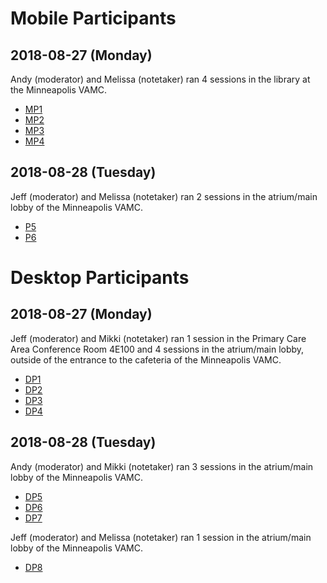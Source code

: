 # Mobile Participants

## 2018-08-27 (Monday)

Andy (moderator) and Melissa (notetaker) ran 4 sessions in the library at the Minneapolis VAMC.

- [MP1](https://github.com/department-of-veterans-affairs/va.gov-team/tree/master/VA.gov%20Relaunch%202018/user-research/study-5/participant-notes/mobile/mp1)
- [MP2](https://github.com/department-of-veterans-affairs/va.gov-team/tree/master/VA.gov%20Relaunch%202018/user-research/study-5/participant-notes/mobile/mp2)
- [MP3](https://github.com/department-of-veterans-affairs/va.gov-team/tree/master/VA.gov%20Relaunch%202018/user-research/study-5/participant-notes/mobile/mp3)
- [MP4](https://github.com/department-of-veterans-affairs/va.gov-team/tree/master/VA.gov%20Relaunch%202018/user-research/study-5/participant-notes/mobile/mp4)

## 2018-08-28 (Tuesday)

Jeff (moderator) and Melissa (notetaker) ran 2 sessions in the atrium/main lobby of the Minneapolis VAMC.

- [P5](https://github.com/department-of-veterans-affairs/va.gov-team/tree/master/VA.gov%20Relaunch%202018/user-research/study-5/participant-notes/mobile/mp5)
- [P6](https://github.com/department-of-veterans-affairs/va.gov-team/tree/master/VA.gov%20Relaunch%202018/user-research/study-5/participant-notes/mobile/mp6)

# Desktop Participants

## 2018-08-27 (Monday)

Jeff (moderator) and Mikki (notetaker) ran 1 session in the Primary Care Area Conference Room 4E100 and 4 sessions in the atrium/main lobby, outside of the entrance to the cafeteria of the Minneapolis VAMC.

- [DP1](https://github.com/department-of-veterans-affairs/va.gov-team/blob/master/VA.gov%20Relaunch%202018/user-research/study-5/participant-notes/desktop/20180827-study5-desktop-p1-notes.md)
- [DP2](https://github.com/department-of-veterans-affairs/va.gov-team/blob/master/VA.gov%20Relaunch%202018/user-research/study-5/participant-notes/desktop/dp2)
- [DP3](https://github.com/department-of-veterans-affairs/va.gov-team/blob/master/VA.gov%20Relaunch%202018/user-research/study-5/participant-notes/desktop/dp3)
- [DP4](https://github.com/department-of-veterans-affairs/va.gov-team/blob/master/VA.gov%20Relaunch%202018/user-research/study-5/participant-notes/desktop/dp4)


## 2018-08-28 (Tuesday)

Andy (moderator) and Mikki (notetaker) ran 3 sessions in the atrium/main lobby of the Minneapolis VAMC.

- [DP5](https://github.com/department-of-veterans-affairs/va.gov-team/blob/master/VA.gov%20Relaunch%202018/user-research/study-5/participant-notes/desktop/20180828-study5-desktop-p5-notes.md)
- [DP6](https://github.com/department-of-veterans-affairs/va.gov-team/blob/master/VA.gov%20Relaunch%202018/user-research/study-5/participant-notes/desktop/20180828-study5-desktop-p6-notes.md)
- [DP7](https://github.com/department-of-veterans-affairs/va.gov-team/blob/master/VA.gov%20Relaunch%202018/user-research/study-5/participant-notes/desktop/20180828-study5-desktop-p7-notes.md)

Jeff (moderator) and Melissa (notetaker) ran 1 session in the atrium/main lobby of the Minneapolis VAMC.

- [DP8](https://github.com/department-of-veterans-affairs/va.gov-team/blob/master/VA.gov%20Relaunch%202018/user-research/study-5/participant-notes/desktop/20180828-study5-desktop-p8-notes.md)

